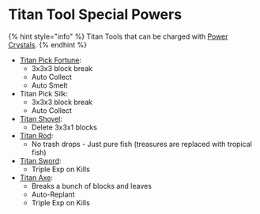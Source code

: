 # Titan Tool Special Powers

{% hint style="info" %}
Titan Tools that can be charged with [Power Crystals](https://docs.playtheatria.com/servers/theatria-survival/titan-tools/powercystals).
{% endhint %}

* [Titan Pick Fortune](titan-pick-fortune.md):
  * 3x3x3 block break
  * Auto Collect
  * Auto Smelt
* Titan Pick Silk:
  * 3x3x3 block break
  * Auto Collect
* [Titan Shovel](titan-shovel.md):
  * Delete 3x3x1 blocks
* [Titan Rod](titan-rod.md):
  * No trash drops - Just pure fish (treasures are replaced with tropical fish)
* [Titan Sword](titan-sword-looting-5.md):
  * Triple Exp on Kills
* [Titan Axe](titan-axe.md):
  * Breaks a bunch of blocks and leaves
  * Auto-Replant
  * Triple Exp on Kills
